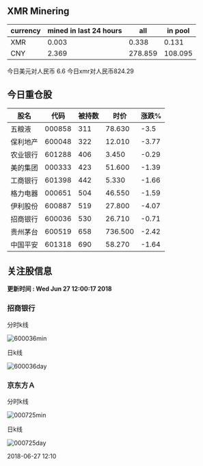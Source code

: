 ## XMR Minering

|currency|mined in last 24 hours|all|in pool|
|---|---|---|---|
|XMR|0.003|0.338|0.131|
|CNY|2.369|278.859|108.095|

今日美元对人民币 6.6	今日xmr对人民币824.29


## 今日重仓股 

|股名|代码|被持数|时价|涨跌%|
|---|---|---|---|---|
|五粮液|000858|311|78.630|-3.5|
|保利地产|600048|322|12.010|-3.77|
|农业银行|601288|406|3.450|-0.29|
|美的集团|000333|423|51.600|-1.39|
|工商银行|601398|442|5.330|-1.66|
|格力电器|000651|504|46.550|-1.59|
|伊利股份|600887|519|27.800|-4.07|
|招商银行|600036|530|26.710|-0.71|
|贵州茅台|600519|658|736.500|-2.42|
|中国平安|601318|690|58.270|-1.64|

## 关注股信息
**更新时间 : Wed Jun 27 12:00:17 2018**
### 招商银行 
分时k线

![600036min](http://image.sinajs.cn/newchart/min/n/sh600036.gif)

日k线

![600036day](http://image.sinajs.cn/newchart/daily/n/sh600036.gif)

### 京东方Ａ 
分时k线

![000725min](http://image.sinajs.cn/newchart/min/n/sz000725.gif)

日k线

![000725day](http://image.sinajs.cn/newchart/daily/n/sz000725.gif)

2018-06-27 12:10